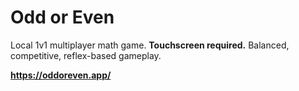# Odd or Even

Local 1v1 multiplayer math game. __Touchscreen required.__ Balanced, competitive, reflex-based gameplay.

__https://oddoreven.app/__
